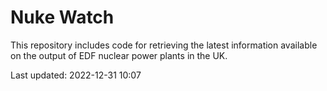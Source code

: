 # Nuke Watch

This repository includes code for retrieving the latest information available on the output of EDF nuclear power plants in the UK.

Last updated: 2022-12-31 10:07